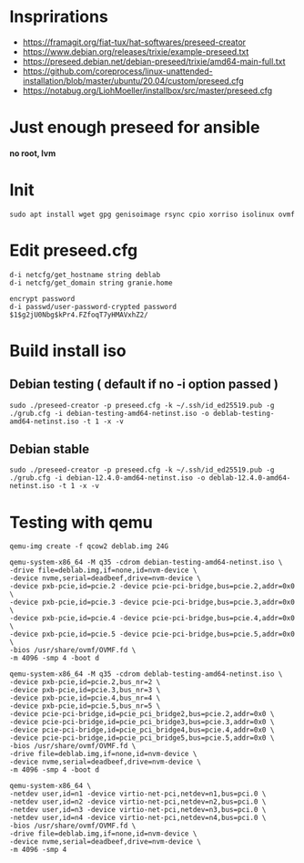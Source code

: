# Insprirations
 - https://framagit.org/fiat-tux/hat-softwares/preseed-creator
 - https://www.debian.org/releases/trixie/example-preseed.txt
 - https://preseed.debian.net/debian-preseed/trixie/amd64-main-full.txt
 - https://github.com/coreprocess/linux-unattended-installation/blob/master/ubuntu/20.04/custom/preseed.cfg
 - https://notabug.org/LiohMoeller/installbox/src/master/preseed.cfg

# Just enough preseed for ansible
#### no root, lvm

# Init
```script shell
sudo apt install wget gpg genisoimage rsync cpio xorriso isolinux ovmf
```
# Edit preseed.cfg
```script shell
d-i netcfg/get_hostname string deblab
d-i netcfg/get_domain string granie.home
```
```script shell
encrypt password
d-i passwd/user-password-crypted password $1$g2jU0Nbg$kPr4.FZfoqT7yHMAVxhZ2/
```

# Build install iso
## Debian testing ( default if no -i option passed )
```script shell
sudo ./preseed-creator -p preseed.cfg -k ~/.ssh/id_ed25519.pub -g ./grub.cfg -i debian-testing-amd64-netinst.iso -o deblab-testing-amd64-netinst.iso -t 1 -x -v
```
## Debian stable
```script shell
sudo ./preseed-creator -p preseed.cfg -k ~/.ssh/id_ed25519.pub -g ./grub.cfg -i debian-12.4.0-amd64-netinst.iso -o deblab-12.4.0-amd64-netinst.iso -t 1 -x -v
```

# Testing with qemu
```script shell
qemu-img create -f qcow2 deblab.img 24G

qemu-system-x86_64 -M q35 -cdrom debian-testing-amd64-netinst.iso \
-drive file=deblab.img,if=none,id=nvm-device \
-device nvme,serial=deadbeef,drive=nvm-device \
-device pxb-pcie,id=pcie.2 -device pcie-pci-bridge,bus=pcie.2,addr=0x0 \
-device pxb-pcie,id=pcie.3 -device pcie-pci-bridge,bus=pcie.3,addr=0x0 \
-device pxb-pcie,id=pcie.4 -device pcie-pci-bridge,bus=pcie.4,addr=0x0 \
-device pxb-pcie,id=pcie.5 -device pcie-pci-bridge,bus=pcie.5,addr=0x0 \
-bios /usr/share/ovmf/OVMF.fd \
-m 4096 -smp 4 -boot d

qemu-system-x86_64 -M q35 -cdrom deblab-testing-amd64-netinst.iso \
-device pxb-pcie,id=pcie.2,bus_nr=2 \
-device pxb-pcie,id=pcie.3,bus_nr=3 \
-device pxb-pcie,id=pcie.4,bus_nr=4 \
-device pxb-pcie,id=pcie.5,bus_nr=5 \
-device pcie-pci-bridge,id=pcie_pci_bridge2,bus=pcie.2,addr=0x0 \
-device pcie-pci-bridge,id=pcie_pci_bridge3,bus=pcie.3,addr=0x0 \
-device pcie-pci-bridge,id=pcie_pci_bridge4,bus=pcie.4,addr=0x0 \
-device pcie-pci-bridge,id=pcie_pci_bridge5,bus=pcie.5,addr=0x0 \
-bios /usr/share/ovmf/OVMF.fd \
-drive file=deblab.img,if=none,id=nvm-device \
-device nvme,serial=deadbeef,drive=nvm-device \
-m 4096 -smp 4 -boot d

qemu-system-x86_64 \
-netdev user,id=n1 -device virtio-net-pci,netdev=n1,bus=pci.0 \
-netdev user,id=n2 -device virtio-net-pci,netdev=n2,bus=pci.0 \
-netdev user,id=n3 -device virtio-net-pci,netdev=n3,bus=pci.0 \
-netdev user,id=n4 -device virtio-net-pci,netdev=n4,bus=pci.0 \
-bios /usr/share/ovmf/OVMF.fd \
-drive file=deblab.img,if=none,id=nvm-device \
-device nvme,serial=deadbeef,drive=nvm-device \
-m 4096 -smp 4
```